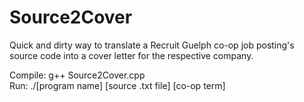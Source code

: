 # Source2Cover
Quick and dirty way to translate a Recruit Guelph co-op job posting's source code into a cover letter for the respective company.

Compile: g++ Source2Cover.cpp  
Run:     ./[program name] [source .txt file] [co-op term]
